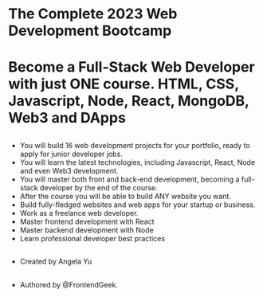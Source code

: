# The Complete 2023 Web Development Bootcamp
# Become a Full-Stack Web Developer with just ONE course. HTML, CSS, Javascript, Node, React, MongoDB, Web3 and DApps
##
* You will build 16 web development projects for your portfolio, ready to apply for junior developer jobs.
* You will learn the latest technologies, including Javascript, React, Node and even Web3 development.
* You will master both front and back-end development, becoming a full-stack developer by the end of the course.
* After the course you will be able to build ANY website you want.
* Build fully-fledged websites and web apps for your startup or business.
* Work as a freelance web developer.
* Master frontend development with React
* Master backend development with Node
* Learn professional developer best practices
##
* Created by Angela Yu
##
* Authored by @FrontendGeek.
